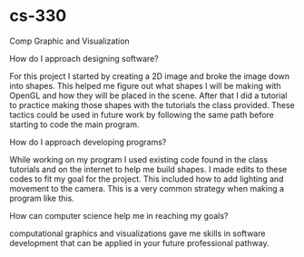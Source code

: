 # cs-330
Comp Graphic and Visualization


How do I approach designing software?

For this project I started by creating a 2D image and broke the image down into shapes. This helped me figure out what shapes I will be making with OpenGL and how they will be placed in the scene. After that I did a tutorial to practice making those shapes with the tutorials the class provided. These tactics could be used in future work by following the same path before starting to code the main program. 


How do I approach developing programs?

While working on my program I used existing code found in the class tutorials and on the internet to help me build shapes. I made edits to these codes to fit my goal for the project. This included how to add lighting and movement to the camera. This is a very common strategy when making a program like this. 



How can computer science help me in reaching my goals?

computational graphics and visualizations gave me skills in software development that can be applied in your future professional pathway. 
